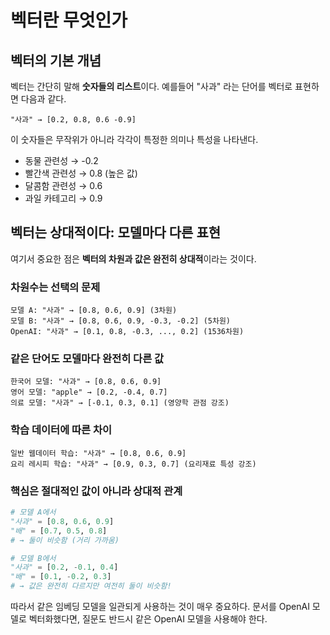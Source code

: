 # 벡터란 무엇인가

## 벡터의 기본 개념

벡터는 간단히 말해 **숫자들의 리스트**이다. 예를들어 "사과" 라는 단어를 벡터로 표현하면 다음과 같다.  

```plaintext
"사과" → [0.2, 0.8, 0.6 -0.9]
```

이 숫자들은 무작위가 아니라 각각이 특정한 의미나 특성을 나타낸다.

- 동물 관련성 → -0.2
- 빨간색 관련성 → 0.8 (높은 값)
- 달콤함 관련성 → 0.6
- 과일 카테고리 → 0.9

## 벡터는 상대적이다: 모델마다 다른 표현

여기서 중요한 점은 **벡터의 차원과 값은 완전히 상대적**이라는 것이다.

### 차원수는 선택의 문제

```plaintext
모델 A: "사과" → [0.8, 0.6, 0.9] (3차원)
모델 B: "사과" → [0.8, 0.6, 0.9, -0.3, -0.2] (5차원)
OpenAI: "사과" → [0.1, 0.8, -0.3, ..., 0.2] (1536차원)
```

### 같은 단어도 모델마다 완전히 다른 값

```plaintext
한국어 모델: "사과" → [0.8, 0.6, 0.9]
영어 모델: "apple" → [0.2, -0.4, 0.7]
의료 모델: "사과" → [-0.1, 0.3, 0.1] (영양학 관점 강조)
```

### 학습 데이터에 따른 차이

```plaintext
일반 웹데이터 학습: "사과" → [0.8, 0.6, 0.9]
요리 레시피 학습: "사과" → [0.9, 0.3, 0.7] (요리재료 특성 강조)
```

### 핵심은 절대적인 값이 아니라 상대적 관계

```python
# 모델 A에서
"사과" = [0.8, 0.6, 0.9]
"배" = [0.7, 0.5, 0.8]
# → 둘이 비슷함 (거리 가까움)

# 모델 B에서  
"사과" = [0.2, -0.1, 0.4]
"배" = [0.1, -0.2, 0.3]
# → 값은 완전히 다르지만 여전히 둘이 비슷함!
```

따라서 같은 임베딩 모델을 일관되게 사용하는 것이 매우 중요하다. 문서를 OpenAI 모델로 벡터화했다면, 질문도 반드시 같은 OpenAI 모델을 사용해야 한다.
